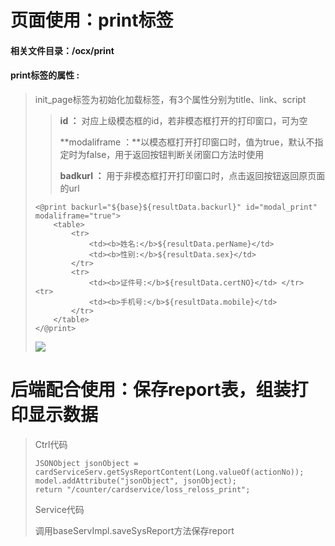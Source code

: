 # **页面使用：**print**标签**

#### 相关文件目录：/ocx/print



#### print**标签的属性 :**

> init\_page标签为初始化加载标签，有3个属性分别为title、link、script
>
> > **id ：** 对应上级模态框的id，若非模态框打开的打印窗口，可为空
> >
> > **modaliframe ：**以模态框打开打印窗口时，值为true，默认不指定时为false，用于返回按钮判断关闭窗口方法时使用
> >
> > **badkurl ：** 用于非模态框打开打印窗口时，点击返回按钮返回原页面的url
>
> ```
> <@print backurl="${base}${resultData.backurl}" id="modal_print" modaliframe="true"> 
>     <table>
>         <tr> 
>             <td><b>姓名:</b>${resultData.perName}</td> 
>             <td><b>性别:</b>${resultData.sex}</td> 
>         </tr>
>         <tr>
>             <td><b>证件号:</b>${resultData.certNO}</td> </tr> <tr> 
>             <td><b>手机号:</b>${resultData.mobile}</td> 
>         </tr>
>     </table>
> </@print>
> ```
>
> ![](/assets/print1.png)

# 后端配合**使用：保存report表，组装打印显示数据**

> Ctrl代码
>
> ```
> JSONObject jsonObject = cardServiceServ.getSysReportContent(Long.valueOf(actionNo));
> model.addAttribute("jsonObject", jsonObject);
> return "/counter/cardservice/loss_reloss_print";
> ```
>
> Service代码
>
> 调用baseServImpl.saveSysReport方法保存report



